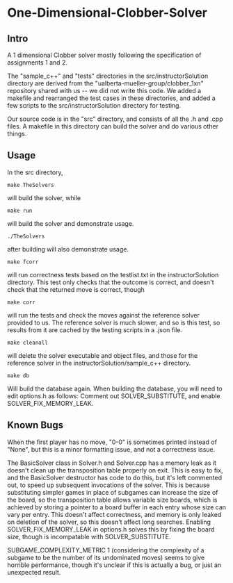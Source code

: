 # One-Dimensional-Clobber-Solver

## Intro

A 1 dimensional Clobber solver mostly following the specification of assignments 1 and 2.

The "sample_c++" and "tests" directories in the src/instructorSolution directory are derived from the "ualberta-mueller-group/clobber_1xn" repository shared with us -- we did not write this code. We added a makefile and rearranged the test cases in these directories, and added a few scripts to the src/instructorSolution directory for testing.

Our source code is in the "src" directory, and consists of all the .h and .cpp files. A makefile in this directory can build the solver and do various other things.

## Usage

In the src directory, 

`make TheSolvers`

will build the solver, while

`make run`

will build the solver and demonstrate usage.


`./TheSolvers`

after building will also demonstrate usage.

`make fcorr`

will run correctness tests based on the testlist.txt in the instructorSolution directory. This test only checks that the outcome is correct, and doesn't check that the returned move is correct, though

`make corr`

will run the tests and check the moves against the reference solver provided to us. The reference solver is much slower, and so is this test, so results from it are cached by the testing scripts in a .json file.

`make cleanall`

will delete the solver executable and object files, and those for the reference solver in the instructorSolution/sample_c++ directory.

`make db`

Will build the database again. When building the database, you will need to edit options.h as follows:
Comment out SOLVER_SUBSTITUTE, and enable SOLVER_FIX_MEMORY_LEAK.



## Known Bugs
When the first player has no move, "0-0" is sometimes printed instead of "None", but this is a minor formatting issue, and not a correctness issue.

The BasicSolver class in Solver.h and Solver.cpp has a memory leak as it doesn't clean up the transposition table properly on exit. This is easy to fix, and the BasicSolver destructor has code to do this, but it's left commented out, to speed up subsequent invocations of the solver. This is because substituting simpler games in place of subgames can increase the size of the board, so the transposition table allows variable size boards, which is achieved by storing a pointer to a board buffer in each entry whose size can vary per entry. This doesn't affect correctness, and memory is only leaked on deletion of the solver, so this doesn't affect long searches. Enabling SOLVER_FIX_MEMORY_LEAK in options.h solves this by fixing the board size, though is incompatable with SOLVER_SUBSTITUTE.

SUBGAME_COMPLEXITY_METRIC 1 (considering the complexity of a subgame to be the number of its undominated moves) seems to give horrible performance, though it's unclear if this is actually a bug, or just an unexpected result.
